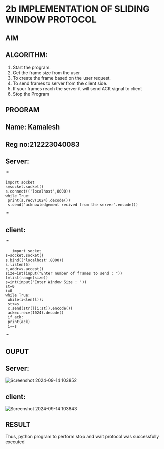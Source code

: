 # 2b IMPLEMENTATION OF SLIDING WINDOW PROTOCOL
## AIM
## ALGORITHM:
1. Start the program.
2. Get the frame size from the user
3. To create the frame based on the user request.
4. To send frames to server from the client side.
5. If your frames reach the server it will send ACK signal to client
6. Stop the Program
## PROGRAM
## Name: Kamalesh
## Reg no:212223040083
## Server:
'''

    import socket
    s=socket.socket()
    s.connect(('localhost',8000))
    while True: 
     print(s.recv(1024).decode())
     s.send("acknowledgement recived from the server".encode())
'''
## client:
'''

       import socket
    s=socket.socket()
    s.bind(('localhost',8000))
    s.listen(5)
    c,addr=s.accept()
    size=int(input("Enter number of frames to send : "))
    l=list(range(size))
    s=int(input("Enter Window Size : "))
    st=0
    i=0
    while True:
     while(i<len(l)):
     st+=s
     c.send(str(l[i:st]).encode())
     ack=c.recv(1024).decode()
     if ack:
     print(ack)
     i+=s
  '''

## OUPUT
## Server:
![Screenshot 2024-09-14 103852](https://github.com/user-attachments/assets/38b05dc3-ef1e-4db2-b98b-082a40babd7a)

## client:
![Screenshot 2024-09-14 103843](https://github.com/user-attachments/assets/6cd2bbce-607e-4945-81cd-d95c5b3e3067)


## RESULT
Thus, python program to perform stop and wait protocol was successfully executed
